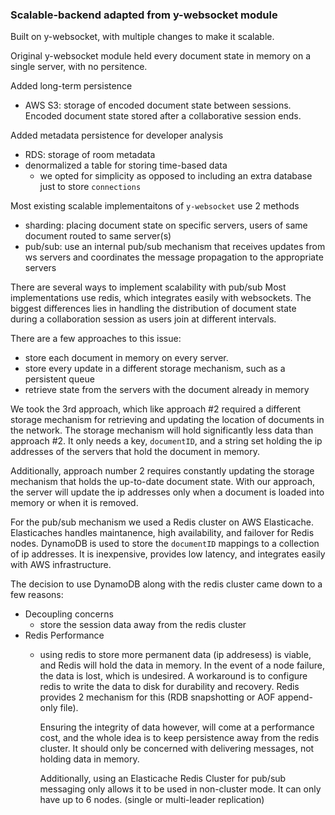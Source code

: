 ### Scalable-backend adapted from y-websocket module

Built on y-websocket, with multiple changes to make it scalable.

Original y-websocket module held every document state in memory on a single server, with no persitence.

Added long-term persistence
  -  AWS S3: storage of encoded document state between sessions. Encoded document state stored after a collaborative session ends.

Added metadata persistence for developer analysis
  - RDS: storage of room metadata
  - denormalized a table for storing time-based data
    - we opted for simplicity as opposed to including an extra database just to store `connections`

Most existing scalable implementaitons of `y-websocket` use 2 methods
  - sharding: placing document state on specific servers, users of same document routed to same server(s)
  - pub/sub: use an internal pub/sub mechanism that receives updates from ws servers and coordinates the message propagation to the appropriate servers

There are several ways to implement scalability with pub/sub
Most implementations use redis, which integrates easily with websockets. 
The biggest differences lies in handling the distribution of document state during a collaboration session as users join at different intervals.

There are a few approaches to this issue:
- store each document in memory on every server.
- store every update in a different storage mechanism, such as a persistent queue
- retrieve state from the servers with the document already in memory


We took the 3rd approach, which like approach #2 required a different storage mechanism for retrieving and updating the location of documents in the network.
The storage mechanism will hold significantly less data than approach #2. It only needs a key, `documentID`, and a string set holding the ip addresses of
the servers that hold the document in memory.

Additionally, approach number 2 requires constantly updating the storage mechanism that holds the up-to-date document state. 
With our approach, the server will update the ip addresses only when a document is loaded into memory or when it is removed.

For the pub/sub mechanism we used a Redis cluster on AWS Elasticache. Elasticaches handles maintanence, high availability, and failover for Redis nodes.
DynamoDB is used to store the `documentID` mappings to a collection of ip addresses. It is inexpensive, provides low latency, and integrates
easily with AWS infrastructure.

The decision to use DynamoDB along with the redis cluster came down to a few reasons:
- Decoupling concerns
  - store the session data away from the redis cluster
- Redis Performance
  - using redis to store more permanent data (ip addresess) is viable, and Redis will hold the data in memory.
    In the event of a node failure, the data is lost, which is undesired. A workaround is to configure redis to
    write the data to disk for durability and recovery. Redis provides 2 mechanism for this (RDB snapshotting or AOF append-only file).
    
    Ensuring the integrity of data however, will come at a performance cost, and the whole idea is to keep persistence away from 
    the redis cluster. It should only be concerned with delivering messages, not holding data in memory.

    Additionally, using an Elasticache Redis Cluster for pub/sub messaging only allows it to be used in non-cluster mode.
    It can only have up to 6 nodes. (single or multi-leader replication)
